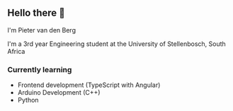 ## Hello there 👋

I'm Pieter van den Berg

I'm a 3rd year Engineering student at the University of Stellenbosch, South Africa

### Currently learning

- Frontend development (TypeScript with Angular)
- Arduino Development (C++)
- Python
